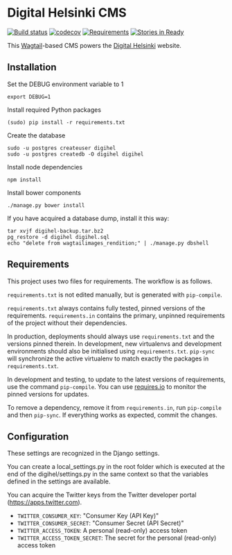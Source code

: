 Digital Helsinki CMS
====================

[![Build status](https://travis-ci.org/City-of-Helsinki/digihel.svg?branch=master)](https://travis-ci.org/City-of-Helsinki/digihel)
[![codecov](https://codecov.io/gh/City-of-Helsinki/digihel/branch/master/graph/badge.svg)](https://codecov.io/gh/City-of-Helsinki/digihel)
[![Requirements](https://requires.io/github/City-of-Helsinki/digihel/requirements.svg?branch=master)](https://requires.io/github/City-of-Helsinki/digihel/requirements/?branch=master)
[![Stories in Ready](https://badge.waffle.io/City-of-Helsinki/digihel.svg?label=ready&title=Ready)](http://waffle.io/City-of-Helsinki/digihel)


This [Wagtail](https://wagtail.io/)-based CMS powers the [Digital Helsinki](http://digi.hel.fi) website.

Installation
------------

Set the DEBUG environment variable to 1

```
export DEBUG=1
```

Install required Python packages

```
(sudo) pip install -r requirements.txt
```

Create the database

```
sudo -u postgres createuser digihel
sudo -u postgres createdb -O digihel digihel
```

Install node dependencies

```
npm install
```

Install bower components

```
./manage.py bower install
```

If you have acquired a database dump, install it this way:

```
tar xvjf digihel-backup.tar.bz2
pg_restore -d digihel digihel.sql
echo "delete from wagtailimages_rendition;" | ./manage.py dbshell
```

Requirements
------------

This project uses two files for requirements. The workflow is as follows.

`requirements.txt` is not edited manually, but is generated
with `pip-compile`.

`requirements.txt` always contains fully tested, pinned versions
of the requirements. `requirements.in` contains the primary, unpinned
requirements of the project without their dependencies.

In production, deployments should always use `requirements.txt`
and the versions pinned therein. In development, new virtualenvs
and development environments should also be initialised using
`requirements.txt`. `pip-sync` will synchronize the active
virtualenv to match exactly the packages in `requirements.txt`.

In development and testing, to update to the latest versions
of requirements, use the command `pip-compile`. You can
use [requires.io](https://requires.io) to monitor the
pinned versions for updates.

To remove a dependency, remove it from `requirements.in`,
run `pip-compile` and then `pip-sync`. If everything works
as expected, commit the changes.

Configuration
-------------

These settings are recognized in the Django settings.

You can create a local_settings.py in the root folder which is executed at the end of the digihel/settings.py in the same context so that the variables defined in the settings are available.

You can acquire the Twitter keys from the Twitter developer portal (https://apps.twitter.com).

* `TWITTER_CONSUMER_KEY`: "Consumer Key (API Key)"
* `TWITTER_CONSUMER_SECRET`: "Consumer Secret (API Secret)"
* `TWITTER_ACCESS_TOKEN`: A personal (read-only) access token
* `TWITTER_ACCESS_TOKEN_SECRET`: The secret for the personal (read-only) access token
